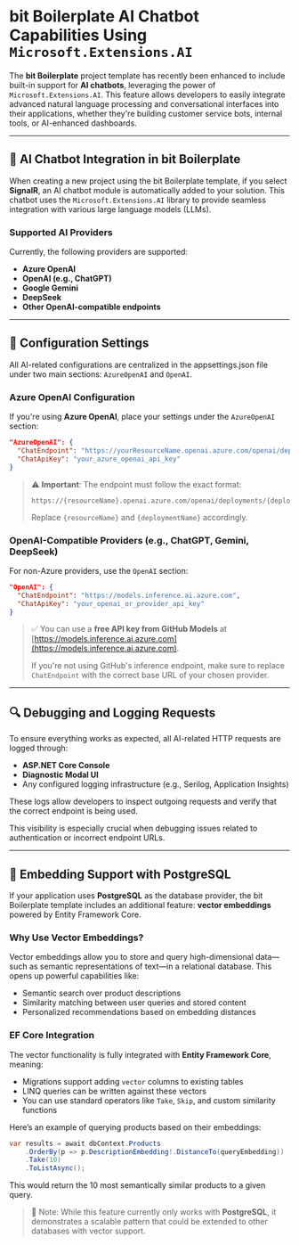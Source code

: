 # bit Boilerplate AI Chatbot Capabilities Using `Microsoft.Extensions.AI`

The **bit Boilerplate** project template has recently been enhanced to include built-in support for **AI chatbots**, leveraging the power of `Microsoft.Extensions.AI`. This feature allows developers to easily integrate advanced natural language processing and conversational interfaces into their applications, whether they're building customer service bots, internal tools, or AI-enhanced dashboards.

---

## 🧠 AI Chatbot Integration in bit Boilerplate

When creating a new project using the bit Boilerplate template, if you select **SignalR**, an AI chatbot module is automatically added to your solution. This chatbot uses the `Microsoft.Extensions.AI` library to provide seamless integration with various large language models (LLMs).

### Supported AI Providers

Currently, the following providers are supported:

- **Azure OpenAI**
- **OpenAI (e.g., ChatGPT)**
- **Google Gemini**
- **DeepSeek**
- **Other OpenAI-compatible endpoints**

---

## 🔧 Configuration Settings

All AI-related configurations are centralized in the appsettings.json file under two main sections: `AzureOpenAI` and `OpenAI`.

### Azure OpenAI Configuration

If you're using **Azure OpenAI**, place your settings under the `AzureOpenAI` section:

```json
"AzureOpenAI": {
  "ChatEndpoint": "https://yourResourceName.openai.azure.com/openai/deployments/yourDeployment",
  "ChatApiKey": "your_azure_openai_api_key"
}
```

>⚠️ **Important**: The endpoint must follow the exact format:
>
> ```
> https://{resourceName}.openai.azure.com/openai/deployments/{deploymentName}
> ```
>
> Replace `{resourceName}` and `{deploymentName}` accordingly.

### OpenAI-Compatible Providers (e.g., ChatGPT, Gemini, DeepSeek)

For non-Azure providers, use the `OpenAI` section:

```json
"OpenAI": {
  "ChatEndpoint": "https://models.inference.ai.azure.com",
  "ChatApiKey": "your_openai_or_provider_api_key"
}
```

> ✅ You can use a **free API key from GitHub Models** at [https://models.inference.ai.azure.com](https://models.inference.ai.azure.com).
>
> If you're not using GitHub's inference endpoint, make sure to replace `ChatEndpoint` with the correct base URL of your chosen provider.

---

## 🔍 Debugging and Logging Requests

To ensure everything works as expected, all AI-related HTTP requests are logged through:

- **ASP.NET Core Console**
- **Diagnostic Modal UI**
- Any configured logging infrastructure (e.g., Serilog, Application Insights)

These logs allow developers to inspect outgoing requests and verify that the correct endpoint is being used.

This visibility is especially crucial when debugging issues related to authentication or incorrect endpoint URLs.

---

## 💾 Embedding Support with PostgreSQL

If your application uses **PostgreSQL** as the database provider, the bit Boilerplate template includes an additional feature: **vector embeddings** powered by Entity Framework Core.

### Why Use Vector Embeddings?

Vector embeddings allow you to store and query high-dimensional data—such as semantic representations of text—in a relational database. This opens up powerful capabilities like:

- Semantic search over product descriptions
- Similarity matching between user queries and stored content
- Personalized recommendations based on embedding distances

### EF Core Integration

The vector functionality is fully integrated with **Entity Framework Core**, meaning:

- Migrations support adding `vector` columns to existing tables
- LINQ queries can be written against these vectors
- You can use standard operators like `Take`, `Skip`, and custom similarity functions

Here’s an example of querying products based on their embeddings:

```csharp
var results = await dbContext.Products
    .OrderBy(p => p.DescriptionEmbedding!.DistanceTo(queryEmbedding))
    .Take(10)
    .ToListAsync();
```

This would return the 10 most semantically similar products to a given query.

> 📌 Note: While this feature currently only works with **PostgreSQL**, it demonstrates a scalable pattern that could be extended to other databases with vector support.
